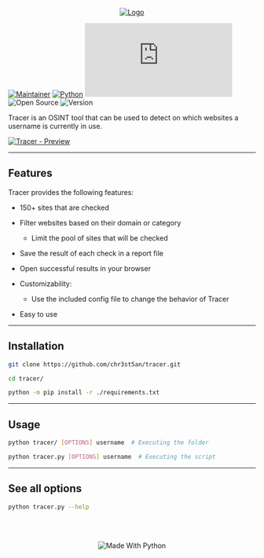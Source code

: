 <div align="center">

[![Logo](https://i.imgur.com/HV5KtwO.png)](https://github.com/chr3st5an/tracer)

</div>

[![Maintainer](https://img.shields.io/badge/Maintainer-chr3st5an-cyan.svg)](https://github.com/chr3st5an)
[![Python](https://img.shields.io/badge/Python->=3.7-yellow.svg)](https://www.python.org/downloads/release/python-3712/)
[![GitHub license](https://badgen.net/github/license/Naereen/Strapdown.js)](https://github.com/Naereen/StrapDown.js/blob/master/LICENSE)
![Open Source](https://badgen.net/badge/Open%20Source/Yes/blue?icon=github)
![Version](https://img.shields.io/badge/Version-1.0.1-blue.svg)

Tracer is an OSINT tool that can be used to detect on which websites a username is currently in use.

[![Tracer - Preview](https://i.imgur.com/QTtt9oZ.jpg)](https://github.com/chr3st5an/tracer)

---

## Features

Tracer provides the following features:

- 150+ sites that are checked

- Filter websites based on their domain or category

  - Limit the pool of sites that will be checked

- Save the result of each check in a report file

- Open successful results in your browser

- Customizability:

  - Use the included config file to change the behavior of Tracer

- Easy to use

---

## Installation

```bash
git clone https://github.com/chr3st5an/tracer.git
```

```bash
cd tracer/
```

```bash
python -m pip install -r ./requirements.txt
```

---

## Usage

```bash
python tracer/ [OPTIONS] username  # Executing the folder
```

```bash
python tracer.py [OPTIONS] username  # Executing the script
```

---

## See all options

```bash
python tracer.py --help
```

</br></br>

<div align="center">

![Made With Python](https://ForTheBadge.com/images/badges/made-with-python.svg)

</div>
